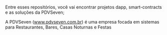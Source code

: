 Entre esses repositórios, você vai encontrar projetos dapp, smart-contracts e as soluções da PDVSeven;

A PDVSeven (www.pdvseven.com.br) é uma empresa focada em sistemas para Restaurantes, Bares, Casas Noturnas e Festas
